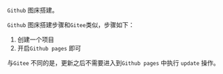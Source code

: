 `Github` 图床搭建。

`Github` 图床搭建步骤和`Gitee`类似，步骤如下：

1. 创建一个项目
2. 开启`Github pages` 即可

与`Gitee` 不同的是，更新之后不需要进入到`Github pages` 中执行 `update` 操作。